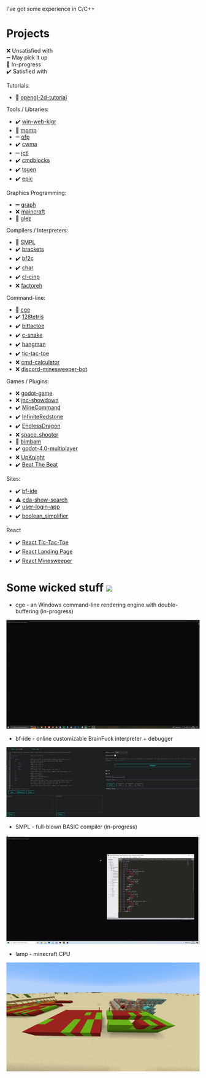 I've got some experience in C/C++

# Projects

❌ Unsatisfied with  
➖ May pick it up  
🚧 In-progress  
✔️ Satisfied with

Tutorials:
- 🚧 [opengl-2d-tutorial](https://www.github.com/kvbc/opengl-2d-tutorial)

Tools / Libraries:
- ✔️ [win-web-klgr](https://www.github.com/kvbc/win-web-klgr)
- 🚧 [mpmp](https://www.github.com/kvbc/mpmp)
- ➖ [ofp](https://www.github.com/kvbc/ofp)
- ✔️ [cwma](https://www.github.com/kvbc/cwma)
- ➖ [jctl](https://www.github.com/kvbc/jctl)
- ✔️ [cmdblocks](https://www.github.com/kvbc/cmdblocks)
- ✔️ [tsgen](https://www.github.com/kvbc/tsgen)
- ✔️ [epic](https://www.github.com/kvbc/epic)

Graphics Programming:
- ➖ [graph](https://www.github.com/kvbc/graph)
- ❌ [maincraft](https://www.github.com/kvbc/maincraft)
- 🚧 [glez](https://www.github.com/kvbc/glez)

Compilers / Interpreters:
- 🚧 [SMPL](https://www.github.com/kvbc/smpl)
- ✔️ [brackets](https://www.github.com/kvbc/brackets) 
- ✔️ [bf2c](https://www.github.com/kvbc/bf2c)
- ✔️ [char](https://www.github.com/kvbc/char)
- ✔️ [cl-cinp](https://www.github.com/kvbc/cl-cinp)
- ❌ [factoreh](https://www.github.com/kvbc/factoreh)

Command-line:
- 🚧 [cge](https://www.github.com/kvbc/cge)
- ✔️ [128tetris](https://www.github.com/kvbc/128tetris)
- ✔️ [bittactoe](https://www.github.com/kvbc/bittactoe)
- ✔️ [c-snake](https://www.github.com/kvbc/c-snake)
- ✔️ [hangman](https://www.github.com/kvbc/hangman)
- ✔️ [tic-tac-toe](https://www.github.com/kvbc/tic-tac-toe)
- ❌ [cmd-calculator](https://www.github.com/kvbc/cmd-calculator)
- ❌ [discord-minesweeper-bot](https://www.github.com/kvbc/discord-minesweeper-bot)

Games / Plugins:
- ❌ [godot-game](https://www.github.com/kvbc/godot-game)
- ❌ [jnc-showdown](https://www.github.com/kvbc/jnc-showdown)
- ✔️ [MineCommand](https://www.github.com/kvbc/MineCommand)
- ✔️ [InfiniteRedstone](https://www.github.com/kvbc/InfiniteRedstone)
- ✔️ [EndlessDragon](https://www.github.com/kvbc/EndlessDragon)
- ❌ [space_shooter](https://www.github.com/kvbc/space_shooter)
- 🚧 [bimbam](https://www.github.com/kvbc/bimbam)
- ✔️ [godot-4.0-multiplayer](https://github.com/kvbc/godot-4.0-multiplayer)
- ❌ [UpKnight](https://github.com/kvbc/upknight)
- ✔️ [Beat The Beat](https://github.com/kvbc/beat-the-beat)

Sites:
- ✔️ [bf-ide](https://www.github.com/kvbc/bf-ide)
- ⚠️ [cda-show-search](https://www.github.com/kvbc/cda-show-search)
- ✔️ [user-login-app](https://www.github.com/kvbc/user-login-app)
- ✔️ [boolean_simplifier](https://www.github.com/kvbc/boolean_simplifier)

React
- ✔️ [React Tic-Tac-Toe](https://github.com/kvbc/react-tic-tac-toe)
- ✔️ [React Landing Page](https://github.com/kvbc/react-landing-page/tree/main)
- ✔️ [React Minesweeper](https://github.com/kvbc/react-minesweeper)

# Some wicked stuff ![](https://cdn.frankerfacez.com/emoticon/457124/1)

- cge - an Windows command-line rendering engine with double-buffering (in-progress)

![](gif/cge.gif)

- bf-ide - online customizable BrainFuck interpreter + debugger

![](img/bf-ide.jpg)

- SMPL - full-blown BASIC compiler (in-progress)

![](gif/smpl.gif)

- lamp - minecraft CPU

![](gif/lamp.gif)
